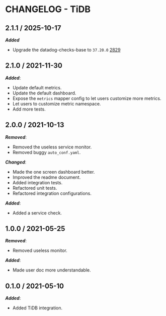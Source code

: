 # CHANGELOG - TiDB

## 2.1.1 / 2025-10-17

***Added***

* Upgrade the datadog-checks-base to `37.20.0` [2829](@https://github.com/DataDog/integrations-extras/pull/2829)

## 2.1.0 / 2021-11-30

***Added***:

* Update default metrics.
* Update the default dashboard.
* Expose the `metrics` mapper config to let users customize more metrics.
* Let users to customize metric namespace.
* Add more tests.

## 2.0.0 / 2021-10-13

***Removed***:

* Removed the useless service monitor.
* Removed buggy `auto_conf.yaml`.

***Changed***:

* Made the one screen dashboard better.
* Improved the readme document.
* Added integration tests.
* Refactored unit tests.
* Refactored integration configurations.

***Added***:

* Added a service check.

## 1.0.0 / 2021-05-25

***Removed***:

* Removed useless monitor.

***Added***:

* Made user doc more understandable.

## 0.1.0 / 2021-05-10

***Added***:

* Added TiDB integration.
